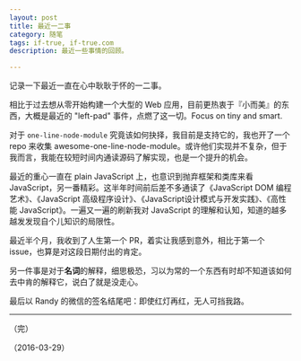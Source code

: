 ```yaml
---
layout: post
title: 最近一二事
category: 随笔
tags: if-true, if-true.com
description: 最近一些事情的回顾。

---
```


记录一下最近一直在心中耿耿于怀的一二事。

相比于过去想从零开始构建一个大型的 Web 应用，目前更热衷于『小而美』的东西，大概是最近的 "left-pad" 事件，点燃了这一切。Focus on tiny and smart.

对于 `one-line-node-module` 究竟该如何抉择，我目前是支持它的，我也开了一个 repo 来收集 awesome-one-line-node-module。或许他们实现并不复杂，但于我而言，我能在较短时间内通读源码了解实现，也是一个提升的机会。

最近的重心一直在 plain JavaScript 上，也意识到抛弃框架和类库来看 JavaScript，另一番精彩。这半年时间前后差不多通读了《JavaScript DOM 编程艺术》、《JavaScript 高级程序设计》、《JavaScript设计模式与开发实践》、《高性能 JavaScript》。一遍又一遍的刷新我对 JavaScript 的理解和认知，知道的越多越发发现自个儿知识的局限性。

最近半个月，我收到了人生第一个 PR，着实让我感到意外，相比于第一个 issue，也算是对这段日期付出的肯定。

另一件事是对于**名词**的解释，细思极恐，习以为常的一个东西有时却不知道该如何去中肯的解释它，说白了就是没走心。

最后以 Randy 的微信的签名结尾吧：即使红灯再红，无人可挡我路。

---

（完）

（2016-03-29）